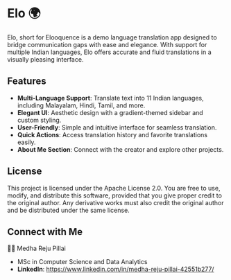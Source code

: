 # Elo 🌍

Elo, short for Elooquence is a demo language translation app designed to bridge communication gaps with ease and elegance. 
With support for multiple Indian languages, Elo offers accurate and fluid translations in a visually pleasing interface.

## Features
- **Multi-Language Support**: Translate text into 11 Indian languages, including Malayalam, Hindi, Tamil, and more.
- **Elegant UI**: Aesthetic design with a gradient-themed sidebar and custom styling.
- **User-Friendly**: Simple and intuitive interface for seamless translation.
- **Quick Actions**: Access translation history and favorite translations easily.
- **About Me Section**: Connect with the creator and explore other projects.

## License
This project is licensed under the Apache License 2.0. You are free to use, modify, and distribute this software, provided that you give proper credit to the original author. 
Any derivative works must also credit the original author and be distributed under the same license.

## Connect with Me
👩‍💻 Medha Reju Pillai
- MSc in Computer Science and Data Analytics
- **LinkedIn**: https://www.linkedin.com/in/medha-reju-pillai-42551b277/
